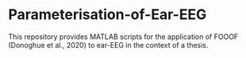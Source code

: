 # Parameterisation-of-Ear-EEG
This repository provides MATLAB scripts for the application of FOOOF (Donoghue et al., 2020) to ear-EEG in the context of a thesis.
